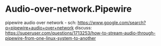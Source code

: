 # Audio-over-network.Pipewire
pipewire audio over network - sch: https://www.google.com/search?q=pipewire+audio+over+network discuss: https://superuser.com/questions/1713253/how-to-stream-audio-through-pipewire-from-one-linux-system-to-another
